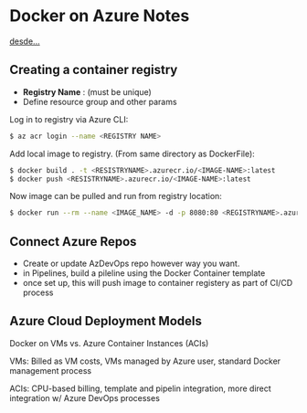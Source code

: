 # Docker on Azure Notes

[desde...](https://www.linkedin.com/learning/docker-on-azure/from-virtual-machines-to-containers?collection=urn%3Ali%3AlearningCollection%3A6445383652925853696&u=78655346)


## Creating a container registry

 - __Registry Name__ : (must be unique)
 - Define resource group and other params

Log in to registry via Azure CLI:
```bash
$ az acr login --name <REGISTRY NAME>
```

Add local image to registry. (From same directory as DockerFile):
```bash
$ docker build . -t <RESISTRYNAME>.azurecr.io/<IMAGE-NAME>:latest
$ docker push <RESISTRYNAME>.azurecr.io/<IMAGE-NAME>:latest
```

Now image can be pulled and run from registry location:
```bash
$ docker run --rm --name <IMAGE_NAME> -d -p 8080:80 <REGISTRYNAME>.azurecr.io/<IMAGE_NAME>:latest
```

## Connect Azure Repos

 - Create or update AzDevOps repo however way you want.
 - in Pipelines, build a pileline using the Docker Container template
 - once set up, this will push image to container registery as part of CI/CD process

## Azure Cloud Deployment Models

Docker on VMs vs. Azure Container Instances (ACIs)

VMs: Billed as VM costs, VMs managed by Azure user, standard Docker management process

ACIs: CPU-based billing, template and pipelin integration, more direct integration w/ Azure DevOps processes

